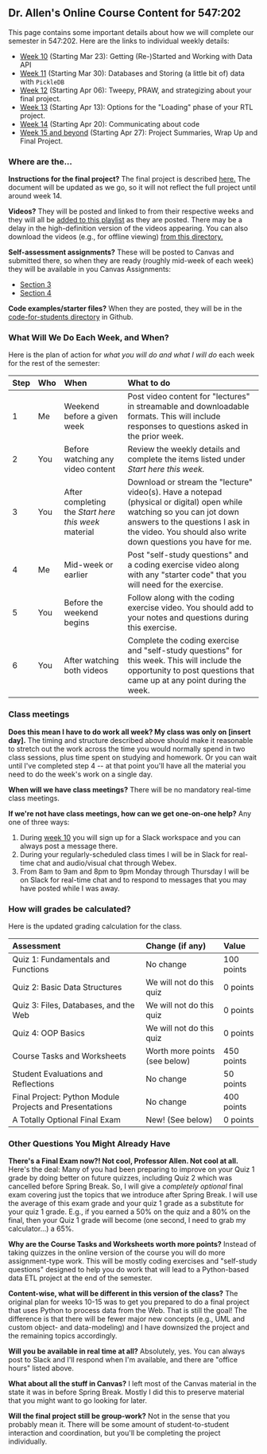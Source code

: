 ## Dr. Allen's Online Course Content for 547:202

This page contains some important details about how we will complete our semester in 547:202. Here are the links to individual weekly details:

- [Week 10](week-10.md) (Starting Mar 23): Getting (Re-)Started and Working with Data API
- [Week 11](week-11.md) (Starting Mar 30): Databases and Storing (a little bit of) data with `PickleDB`
- [Week 12](week-12.md) (Starting Apr 06): Tweepy, PRAW, and strategizing about your final project.
- [Week 13](week-13.md) (Starting Apr 13): Options for the "Loading" phase of your RTL project.
- [Week 14](week-14.md) (Starting Apr 20): Communicating about code
- [Week 15 and beyond](week-15-and-beyond.md) (Starting Apr 27): Project Summaries, Wrap Up and Final Project.

### Where are the...

**Instructions for the final project?** The final project is described [here.](https://github.com/warrenallen/covid202/blob/master/final-project.md) The document will be updated as we go, so it will not reflect the full project until around week 14.

**Videos?** They will be posted and linked to from their respective weeks and they will all be [added to this playlist](https://www.youtube.com/playlist?list=PLIIeu_TZ4vklSghlAxbfyHeBQGl6BvyRe) as they are posted. There may be a delay in the high-definition version of the videos appearing.  You can also download the videos (e.g., for offline viewing) [from this directory.](https://rutgersconnect-my.sharepoint.com/:f:/g/personal/wa128_comminfo_rutgers_edu/ElF6Dgb0YRxJt8mEZQ94YvEBGfwSKuDHMgqwF8RxBUg96A?e=1BFu8k)

**Self-assessment assignments?** These will be posted to Canvas and submitted there, so when they are ready (roughly mid-week of each week) they will be available in you Canvas Assignments:

- [Section 3](https://rutgers.instructure.com/courses/40197/assignments)
- [Section 4](https://rutgers.instructure.com/courses/40200/assignments)

**Code examples/starter files?** When they are posted, they will be in the [code-for-students directory](https://github.com/warrenallen/covid202/tree/master/code-for-students) in Github.

### What Will We Do Each Week, and When?

Here is the plan of action for _what you will do and what I will do_ each week for the rest of the semester:

| Step | Who | When                                                 | What to do                                                                                                                                                                                                                 |
|:-----|:----|:-----------------------------------------------------|:---------------------------------------------------------------------------------------------------------------------------------------------------------------------------------------------------------------------------|
| 1    | Me  | Weekend before a given week                          | Post video content for "lectures" in streamable and downloadable formats. This will include responses to questions asked in the prior week.                                                                                |
| 2    | You | Before watching any video content                    | Review the weekly details and complete the items listed under _Start here this week._                                                                                                                                      |
| 3    | You | After completing the _Start here this week_ material | Download or stream the "lecture" video(s). Have a notepad (physical or digital) open while watching so you can jot down answers to the questions I ask in the video. You should also write down questions you have for me. |
| 4    | Me  | Mid-week or earlier                                  | Post "self-study questions" and a coding exercise video along with any "starter code" that you will need for the exercise.                                                                                                 |
| 5    | You | Before the weekend begins                            | Follow along with the coding exercise video. You should add to your notes and questions during this exercise.                                                                                                              |
| 6    | You | After watching both videos                           | Complete the coding exercise and "self-study questions" for this week. This will include the opportunity to post questions that came up at any point during the week.                                                      |

### Class meetings

**Does this mean I have to do work all week? My class was only on \[insert day\].** The timing and structure described above should make it reasonable to stretch out the work across the time you would normally spend in two class sessions, plus time spent on studying and homework. Or you can wait until I've completed step 4 -- at that point you'll have all the material you need to do the week's work on a single day.

**When will we have class meetings?** There will be no mandatory real-time class meetings.

**If we're not have class meetings, how can we get one-on-one help?** Any one of three ways:

1. During [week 10](week-10.md) you will sign up for a Slack workspace and you can always post a message there.
2. During your regularly-scheduled class times I will be in Slack for real-time chat and audio/visual chat through Webex.
3. From 8am to 9am and 8pm to 9pm Monday through Thursday I will be on Slack for real-time chat and to respond to messages that you may have posted while I was away.

### How will grades be calculated?

Here is the updated grading calculation for the class.

| Assessment                                              | Change (if any)               | Value      |
|:--------------------------------------------------------|:------------------------------|:-----------|
| Quiz 1: Fundamentals and Functions                      | No change                     | 100 points |
| Quiz 2: Basic Data Structures                           | We will not do this quiz      | 0 points   |
| Quiz 3: Files, Databases, and the Web                   | We will not do this quiz      | 0 points   |
| Quiz 4: OOP Basics                                      | We will not do this quiz      | 0 points   |
| Course Tasks and Worksheets                             | Worth more points (see below) | 450 points |
| Student Evaluations and Reflections                     | No change                     | 50 points  |
| Final Project: Python Module Projects and Presentations | No change                     | 400 points |
| A Totally Optional Final Exam                           | New! (See below)              | 0 points   |

### Other Questions You Might Already Have

**There's a Final Exam now?! Not cool, Professor Allen. Not cool at all.** Here's the deal: Many of you had been preparing to improve on your Quiz 1 grade by doing better on future quizzes, including Quiz 2 which was cancelled before Spring Break. So, I will give a _completely optional_ final exam covering just the topics that we introduce after Spring Break. I will use the average of this exam grade and your quiz 1 grade as a substitute for your quiz 1 grade. E.g., if you earned a 50% on the quiz and a 80% on the final, then your Quiz 1 grade will become (one second, I need to grab my calculator...) a 65%.

**Why are the Course Tasks and Worksheets worth more points?** Instead of taking quizzes in the online version of the course you will do more assignment-type work. This will be mostly coding exercises and "self-study questions" designed to help you do work that will lead to a Python-based data ETL project at the end of the semester.

**Content-wise, what will be different in this version of the class?** The original plan for weeks 10-15 was to get you prepared to do a final project that uses Python to process data from the Web. That is still the goal! The difference is that there will be fewer major new concepts (e.g., UML and custom object- and data-modeling) and I have downsized the project and the remaining topics accordingly.

**Will you be available in real time at all?** Absolutely, yes. You can always post to Slack and I'll respond when I'm available, and there are "office hours" listed above.

**What about all the stuff in Canvas?** I left most of the Canvas material in the state it was in before Spring Break. Mostly I did this to preserve material that you might want to go looking for later.

**Will the final project still be group-work?** Not in the sense that you probably mean it. There will be some amount of student-to-student interaction and coordination, but you'll be completing the project individually.

